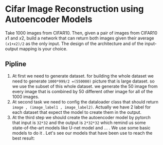# Cifar Image Reconstruction using Autoencoder Models
Take 1000 images from CIFAR10. Then, given a pair of images from CIFAR10 𝑥1 and 𝑥2, build a
network that can return both images given their average ```(𝑥1+𝑥2)/2``` as the only input. The design of
the architecture and of the input-output mapping is your choice.
## Pipline
1. At first we need to generate dataset. for building the whole dataset we need to generate ```1000*999/2 =(550000)``` picture that is large dataset. so we use the subset of this whole dataset. we generate the 50 image from every image that is combined by 50 different other image for all of the 1000 images.
2. At second task we need to config the dataloader class that should return ``` image , (image_label1 , image_label2)```. Actually we have 2 label for each dataset that expect the model to create them in the output.
3. At the third step we should create the autoencoder model by pytorch that input is ```32*32``` and the output is ```2*32*32``` which remind us some state-of-the-art models like U-net model and ... . We use some basic models to do it . Let's see our models that have been use to reach the best result:
<meta name="google-site-verification" content="CnOhGvL8V-J3lWZLdhDg6lMgBfj2ZOUAhHhcem-aO2w" />
